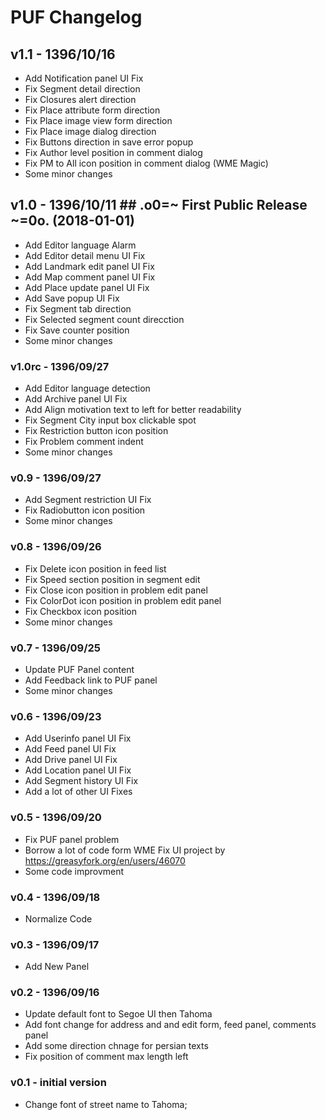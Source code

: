 # PUF Changelog #
## v1.1 - 1396/10/16 ##
* Add Notification panel UI Fix
* Fix Segment detail direction
* Fix Closures alert direction
* Fix Place attribute form direction
* Fix Place image view form direction
* Fix Place image dialog direction
* Fix Buttons direction in save error popup
* Fix Author level position in comment dialog
* Fix PM to All icon position in comment dialog (WME Magic)
* Some minor changes
##	v1.0 - 1396/10/11 ## .o0=~ First Public Release ~=0o. (2018-01-01)
* Add Editor language Alarm
* Add Editor detail menu UI Fix
* Add Landmark edit panel UI Fix
* Add Map comment panel UI Fix
* Add Place update panel UI Fix
* Add Save popup UI Fix
* Fix Segment tab direction
* Fix Selected segment count direcction
* Fix Save counter position
* Some minor changes
### v1.0rc - 1396/09/27 ###
* Add Editor language detection
* Add Archive panel UI Fix
* Add Align motivation text to left for better readability
* Fix Segment City input box clickable spot
* Fix Restriction button icon position
* Fix Problem comment indent
* Some minor changes
### v0.9 - 1396/09/27 ###
* Add Segment restriction UI Fix
* Fix Radiobutton icon position
* Some minor changes
### v0.8 - 1396/09/26 ###
* Fix Delete icon position in feed list
* Fix Speed section position in segment edit
* Fix Close icon position in problem edit panel
* Fix ColorDot icon position in problem edit panel
* Fix Checkbox icon position
* Some minor changes
### v0.7 - 1396/09/25 ###
* Update PUF Panel content
* Add Feedback link to PUF panel
* Some minor changes
### v0.6 - 1396/09/23 ###
* Add Userinfo panel UI Fix
* Add Feed panel UI Fix
* Add Drive panel UI Fix
* Add Location panel UI Fix
* Add Segment history UI Fix
* Add a lot of other UI Fixes
### v0.5 - 1396/09/20 ###
* Fix PUF panel problem
* Borrow a lot of code form WME Fix UI project by https://greasyfork.org/en/users/46070
* Some code improvment
### v0.4 - 1396/09/18 ###
* Normalize Code
### v0.3 - 1396/09/17 ###
* Add New Panel
### v0.2 - 1396/09/16 ###
* Update default font to Segoe UI then Tahoma
* Add font change for address and and edit form, feed panel, comments panel
* Add some direction chnage for persian texts
* Fix position of comment max length left
### v0.1 - initial version ###
* Change font of street name to Tahoma;
